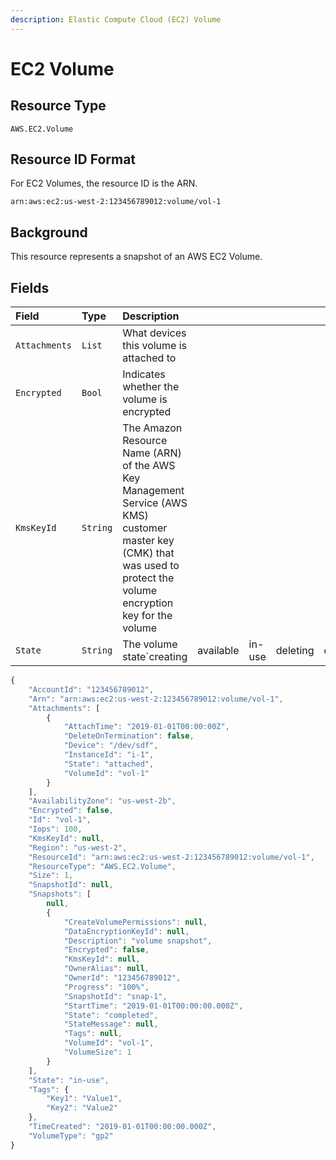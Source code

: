 ```yaml
---
description: Elastic Compute Cloud (EC2) Volume
---
```


# EC2 Volume

## Resource Type

`AWS.EC2.Volume`

## Resource ID Format

For EC2 Volumes, the resource ID is the ARN.

`arn:aws:ec2:us-west-2:123456789012:volume/vol-1`

## Background

This resource represents a snapshot of an AWS EC2 Volume.

## Fields

| Field | Type | Description |  |  |  |  |  |
| :--- | :--- | :--- | :--- | :--- | :--- | :--- | :--- |
| `Attachments` | `List` | What devices this volume is attached to |  |  |  |  |  |
| `Encrypted` | `Bool` | Indicates whether the volume is encrypted |  |  |  |  |  |
| `KmsKeyId` | `String` | The Amazon Resource Name \(ARN\) of the AWS Key Management Service \(AWS KMS\) customer master key \(CMK\) that was used to protect the volume encryption key for the volume |  |  |  |  |  |
| `State` | `String` | The volume state\`creating | available | in-use | deleting | deleted | error\` |

```javascript
{
    "AccountId": "123456789012",
    "Arn": "arn:aws:ec2:us-west-2:123456789012:volume/vol-1",
    "Attachments": [
        {
            "AttachTime": "2019-01-01T00:00:00Z",
            "DeleteOnTermination": false,
            "Device": "/dev/sdf",
            "InstanceId": "i-1",
            "State": "attached",
            "VolumeId": "vol-1"
        }
    ],
    "AvailabilityZone": "us-west-2b",
    "Encrypted": false,
    "Id": "vol-1",
    "Iops": 100,
    "KmsKeyId": null,
    "Region": "us-west-2",
    "ResourceId": "arn:aws:ec2:us-west-2:123456789012:volume/vol-1",
    "ResourceType": "AWS.EC2.Volume",
    "Size": 1,
    "SnapshotId": null,
    "Snapshots": [
        null,
        {
            "CreateVolumePermissions": null,
            "DataEncryptionKeyId": null,
            "Description": "volume snapshot",
            "Encrypted": false,
            "KmsKeyId": null,
            "OwnerAlias": null,
            "OwnerId": "123456789012",
            "Progress": "100%",
            "SnapshotId": "snap-1",
            "StartTime": "2019-01-01T00:00:00.000Z",
            "State": "completed",
            "StateMessage": null,
            "Tags": null,
            "VolumeId": "vol-1",
            "VolumeSize": 1
        }
    ],
    "State": "in-use",
    "Tags": {
        "Key1": "Value1",
        "Key2": "Value2"
    },
    "TimeCreated": "2019-01-01T00:00:00.000Z",
    "VolumeType": "gp2"
}
```

